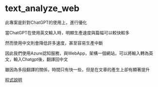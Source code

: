 # text_analyze_web
此專案是針對ChatGPT的使用上，進行優化  
  
當ChatGPT在使用英文輸入時，明顯生產速度與篇幅可以較快較多  
  
然而使用中文則會降低許多速度，甚至容易生產中斷  
  
因此我們使用Azure認知服務，與WebApp，架構一個網站，可以將輸入轉為英文，輸入Chatgpt後，翻譯回中文  
  
雖因為多段翻譯的關係，時間只有快一些，但是在文章的產生上卻有顯著提升
  
[程式說明](https://github.com/cby0730/text_analyze_web/blob/master/程式說明/Finalppt.pdf)
